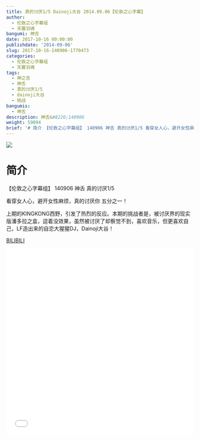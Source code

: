 ```yaml
---
title: 真的讨厌1/5 Dainoji大谷 2014.09.06【伦敦之心字幕】
author:
  - 伦敦之心字幕组
  - 天翼羽魂
bangumi: 神舌
date: 2017-10-16 00:00:00
publishdate: '2014-09-06'
slug: 2017-10-16-140906-1770473
categories:
  - 伦敦之心字幕组
  - 天翼羽魂
tags:
  - 神之舌
  - 神舌
  - 真的讨厌1/5
  - dainoji大谷
  - 挑战
bangumis:
  - 神舌
description: 神舌&#8226;140906
weight: 59094
brief: '# 简介 【伦敦之心字幕组】 140906 神舌 真的讨厌1/5 看穿女人心，避开女性麻烦，真的讨厌你 五分之一！ 上期的KINGKONG西野，引发了热烈的反应。本期的挑战者是，被讨厌界的现实版潘多拉之盒，逗着没效果，虽然被讨厌了却察觉不到，喜欢音乐，但更喜欢自己，LF造出来的自恋大猩猩DJ，Dainoji大谷！'
---
```


![](https://i.imgur.com/Uk5VWe2.jpg)

# 简介  
【伦敦之心字幕组】 140906 神舌 真的讨厌1/5


看穿女人心，避开女性麻烦，真的讨厌你 五分之一！


上期的KINGKONG西野，引发了热烈的反应。本期的挑战者是，被讨厌界的现实版潘多拉之盒，逗着没效果，虽然被讨厌了却察觉不到，喜欢音乐，但更喜欢自己，LF造出来的自恋大猩猩DJ，Dainoji大谷！

  [BILIBILI](https://www.bilibili.com/video/av1770473/)


<div class="vcontainer">  <iframe class='video' src="//www.bilibili.com/blackboard/player.html?aid=1770473" width="100%" height="500" frameborder="0" allowfullscreen="allowfullscreen"></iframe></div>
